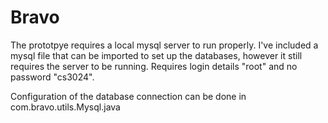 Bravo
=====
The prototpye requires a local mysql server to run properly. I've included a mysql file that can be imported to set up the databases, however it still requires the server to be running. Requires login details "root" and no password "cs3024".

Configuration of the database connection can be done in com.bravo.utils.Mysql.java
